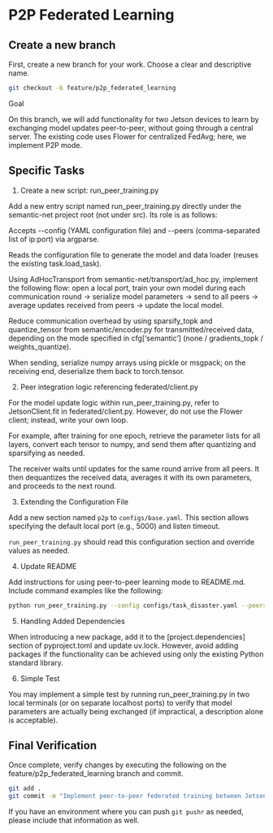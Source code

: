 # P2P Federated Learning

## Create a new branch

First, create a new branch for your work. Choose a clear and descriptive name.

```sh
git checkout -b feature/p2p_federated_learning
```

Goal

On this branch, we will add functionality for two Jetson devices to learn by exchanging model updates peer-to-peer, without going through a central server. The existing code uses Flower for centralized FedAvg; here, we implement P2P mode.

## Specific Tasks

1. Create a new script: run_peer_training.py

Add a new entry script named run_peer_training.py directly under the semantic-net project root (not under src). Its role is as follows:

Accepts --config (YAML configuration file) and --peers (comma-separated list of ip:port) via argparse.

Reads the configuration file to generate the model and data loader (reuses the existing task.load_task).

Using AdHocTransport from semantic-net/transport/ad_hoc.py, implement the following flow: open a local port, train your own model during each communication round → serialize model parameters → send to all peers → average updates received from peers → update the local model.

Reduce communication overhead by using sparsify_topk and quantize_tensor from semantic/encoder.py for transmitted/received data, depending on the mode specified in cfg[‘semantic’] (none / gradients_topk / weights_quantize).

When sending, serialize numpy arrays using pickle or msgpack; on the receiving end, deserialize them back to torch.tensor.

2. Peer integration logic referencing federated/client.py

For the model update logic within run_peer_training.py, refer to JetsonClient.fit in federated/client.py. However, do not use the Flower client; instead, write your own loop.

For example, after training for one epoch, retrieve the parameter lists for all layers, convert each tensor to numpy, and send them after quantizing and sparsifying as needed.

The receiver waits until updates for the same round arrive from all peers. It then dequantizes the received data, averages it with its own parameters, and proceeds to the next round.

3. Extending the Configuration File

Add a new section named `p2p` to `configs/base.yaml`. This section allows specifying the default local port (e.g., 5000) and listen timeout.

`run_peer_training.py` should read this configuration section and override values as needed.

4. Update README

Add instructions for using peer-to-peer learning mode to README.md. Include command examples like the following:

```sh
python run_peer_training.py --config configs/task_disaster.yaml --peers 192.168.0.2:5000,192.168.0.3:5000
```

5. Handling Added Dependencies

When introducing a new package, add it to the [project.dependencies] section of pyproject.toml and update uv.lock. However, avoid adding packages if the functionality can be achieved using only the existing Python standard library.

6. Simple Test

You may implement a simple test by running run_peer_training.py in two local terminals (or on separate localhost ports) to verify that model parameters are actually being exchanged (if impractical, a description alone is acceptable).

## Final Verification

Once complete, verify changes by executing the following on the feature/p2p_federated_learning branch and commit.

```sh
git add .
git commit -m "Implement peer-to-peer federated training between Jetson devices"
```

If you have an environment where you can push `git pushr` as needed, please include that information as well.
